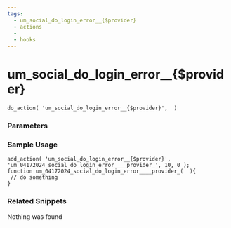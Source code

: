 ```yaml
---
tags: 
  - um_social_do_login_error__{$provider}
  - actions
  - 
  - hooks
---
```

# um\_social\_do\_login\_error\_\_{$provider}

``` php:no-line-numbers
do_action( 'um_social_do_login_error__{$provider}',  )
```
<div class='hook-sep'></div>

### Parameters

<div class='hook-sep'></div>



### Sample Usage

``` php:no-line-numbers
add_action( 'um_social_do_login_error__{$provider}', 'um_04172024_social_do_login_error____provider_', 10, 0 );
function um_04172024_social_do_login_error____provider_(  ){
 // do something
}
```
<div class='hook-sep'></div>



### Related Snippets

Nothing was found

